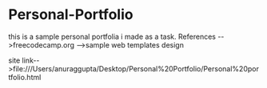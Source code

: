 # Personal-Portfolio
this is a sample personal portfolia i made as a task.
References
-->freecodecamp.org
-->sample web templates design


site link-->file:///Users/anuraggupta/Desktop/Personal%20Portfolio/Personal%20portfolio.html
